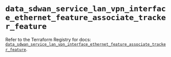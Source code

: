 # `data_sdwan_service_lan_vpn_interface_ethernet_feature_associate_tracker_feature`

Refer to the Terraform Registry for docs: [`data_sdwan_service_lan_vpn_interface_ethernet_feature_associate_tracker_feature`](https://registry.terraform.io/providers/ciscodevnet/sdwan/0.8.0/docs/data-sources/service_lan_vpn_interface_ethernet_feature_associate_tracker_feature).
